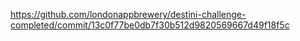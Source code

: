 https://github.com/londonappbrewery/destini-challenge-completed/commit/13c0f77be0db7f30b512d9820569667d49f18f5c